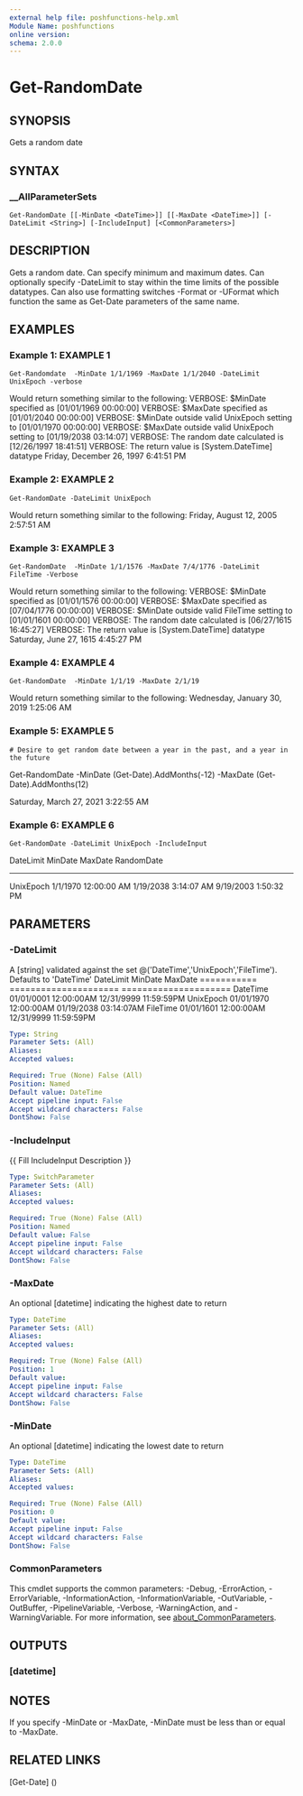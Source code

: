 ```yaml
---
external help file: poshfunctions-help.xml
Module Name: poshfunctions
online version: 
schema: 2.0.0
---
```


# Get-RandomDate

## SYNOPSIS

Gets a random date

## SYNTAX

### __AllParameterSets

```
Get-RandomDate [[-MinDate <DateTime>]] [[-MaxDate <DateTime>]] [-DateLimit <String>] [-IncludeInput] [<CommonParameters>]
```

## DESCRIPTION

Gets a random date.
Can specify minimum and maximum dates.
Can optionally specify -DateLimit to
stay within the time limits of the possible datatypes.
Can also use formatting switches -Format
or -UFormat which function the same as Get-Date parameters of the same name.


## EXAMPLES

### Example 1: EXAMPLE 1

```
Get-Randomdate  -MinDate 1/1/1969 -MaxDate 1/1/2040 -DateLimit UnixEpoch -verbose
```

Would return something similar to the following:
VERBOSE: $MinDate specified as [01/01/1969 00:00:00]
VERBOSE: $MaxDate specified as [01/01/2040 00:00:00]
VERBOSE: $MinDate outside valid UnixEpoch setting to [01/01/1970 00:00:00]
VERBOSE: $MaxDate outside valid UnixEpoch setting to [01/19/2038 03:14:07]
VERBOSE: The random date calculated is [12/26/1997 18:41:51]
VERBOSE: The return value is [System.DateTime] datatype
Friday, December 26, 1997 6:41:51 PM





### Example 2: EXAMPLE 2

```
Get-RandomDate -DateLimit UnixEpoch
```

Would return something similar to the following:
Friday, August 12, 2005 2:57:51 AM





### Example 3: EXAMPLE 3

```
Get-RandomDate  -MinDate 1/1/1576 -MaxDate 7/4/1776 -DateLimit FileTime -Verbose
```

Would return something similar to the following:
VERBOSE: $MinDate specified as [01/01/1576 00:00:00]
VERBOSE: $MaxDate specified as [07/04/1776 00:00:00]
VERBOSE: $MinDate outside valid FileTime setting to [01/01/1601 00:00:00]
VERBOSE: The random date calculated is [06/27/1615 16:45:27]
VERBOSE: The return value is [System.DateTime] datatype
Saturday, June 27, 1615 4:45:27 PM





### Example 4: EXAMPLE 4

```
Get-RandomDate  -MinDate 1/1/19 -MaxDate 2/1/19
```

Would return something similar to the following:
Wednesday, January 30, 2019 1:25:06 AM





### Example 5: EXAMPLE 5

```
# Desire to get random date between a year in the past, and a year in the future
```

Get-RandomDate  -MinDate (Get-Date).AddMonths(-12) -MaxDate (Get-Date).AddMonths(12)

Saturday, March 27, 2021 3:22:55 AM





### Example 6: EXAMPLE 6

```
Get-RandomDate -DateLimit UnixEpoch -IncludeInput
```

DateLimit MinDate              MaxDate              RandomDate
--------- -------              -------              ----------
UnixEpoch 1/1/1970 12:00:00 AM 1/19/2038 3:14:07 AM 9/19/2003 1:50:32 PM






## PARAMETERS

### -DateLimit

A [string] validated against the set @('DateTime','UnixEpoch','FileTime').
Defaults to 'DateTime'
DateLimit       MinDate                 MaxDate
===========     =====================   =====================
DateTime        01/01/0001 12:00:00AM   12/31/9999 11:59:59PM
UnixEpoch       01/01/1970 12:00:00AM   01/19/2038 03:14:07AM
FileTime        01/01/1601 12:00:00AM   12/31/9999 11:59:59PM

```yaml
Type: String
Parameter Sets: (All)
Aliases: 
Accepted values: 

Required: True (None) False (All)
Position: Named
Default value: DateTime
Accept pipeline input: False
Accept wildcard characters: False
DontShow: False
```

### -IncludeInput

{{ Fill IncludeInput Description }}

```yaml
Type: SwitchParameter
Parameter Sets: (All)
Aliases: 
Accepted values: 

Required: True (None) False (All)
Position: Named
Default value: False
Accept pipeline input: False
Accept wildcard characters: False
DontShow: False
```

### -MaxDate

An optional [datetime] indicating the highest date to return

```yaml
Type: DateTime
Parameter Sets: (All)
Aliases: 
Accepted values: 

Required: True (None) False (All)
Position: 1
Default value: 
Accept pipeline input: False
Accept wildcard characters: False
DontShow: False
```

### -MinDate

An optional [datetime] indicating the lowest date to return

```yaml
Type: DateTime
Parameter Sets: (All)
Aliases: 
Accepted values: 

Required: True (None) False (All)
Position: 0
Default value: 
Accept pipeline input: False
Accept wildcard characters: False
DontShow: False
```


### CommonParameters

This cmdlet supports the common parameters: -Debug, -ErrorAction, -ErrorVariable, -InformationAction, -InformationVariable, -OutVariable, -OutBuffer, -PipelineVariable, -Verbose, -WarningAction, and -WarningVariable. For more information, see [about_CommonParameters](http://go.microsoft.com/fwlink/?LinkID=113216).

## OUTPUTS

### [datetime]


## NOTES

If you specify -MinDate or -MaxDate, -MinDate must be less than or equal to -MaxDate.


## RELATED LINKS

[Get-Date] ()

